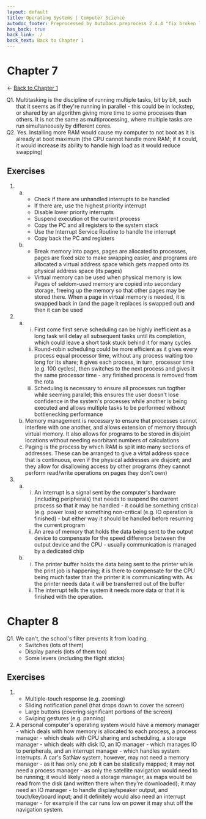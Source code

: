 ```yaml
---
layout: default
title: Operating Systems | Computer Science
autodoc_footer: Preprocessed by AutoDocs.preprocess 2.4.4 "fix broken link for 'C' filetype" ⓒ Starwort, 2020
has_back: true
back_link: ./
back_text: Back to Chapter 1
---
```


<!-- 2343432205 -->
<style>
    :not(ul) + ol {
        counter-reset: list-ctr;
        list-style-type: none;
        list-style-position: outside;
    }
    :not(ul) + ol > li {
        counter-increment: list-ctr;
    }
    :not(ul) + ol > li::before {
        content:"Q" counter(list-ctr) ". ";
        margin-left: -25px;
    }
    ol ul {
        list-style-type: lower-alpha;
    }
    ol ul ul {
        list-style-type: lower-roman;
    }
    ul ol, ol ol {
        list-style-type: circle;
    }
    ul {
        list-style-type: decimal;
    }
    ul ul {
        list-style-type: lower-alpha;
    }
    ul ul ul {
        list-style-type: lower-roman;
    }
</style>

# Chapter 7

← [Back to Chapter 1](./index.html)

1. Multitasking is the discipline of running multiple tasks, bit by bit, such that it seems as if they're running in parallel - this could be in lockstep, or shared by an algorithm giving more time to some processes than others. It is not the same as multiprocessing, where multiple tasks are run simultaneously by different cores.
2. Yes. Installing more RAM would cause my computer to not boot as it is already at boot maximum (the CPU cannot handle more RAM; if it could, it would increase its ability to handle high load as it would reduce swapping)

## Exercises

- &#x200b;
  - &#x200b;
      1. Check if there are unhandled interrupts to be handled
      2. If there are, use the highest priority interrupt
      3. Disable lower priority interrupts
      4. Suspend execution ot the current process
      5. Copy the PC and all registers to the system stack
      6. Use the Interrupt Service Routine to handle the interrupt
      7. Copy back the PC and registers
  - &#x200b;
      1. Break memory into pages, pages are allocated to processes, pages are fixed size to make swapping easier, and programs are allocated a virtual address space which gets mapped onto its physical address space (its pages)
      2. Virtual memory can be used when physical memory is low. Pages of seldom-used memory are copied into secondary storage, freeing up the memory so that other pages may be stored there. When a page in virtual memory is needed, it is swapped back in (and the page it replaces is swapped out) and then it can be used
- &#x200b;
  - &#x200b;
    - First come first serve scheduling can be highly inefficient as a long task will delay all subsequent tasks until its completion, which could leave a short task stuck behind it for many cycles
    - Round-robin scheduling could be more efficient as it gives every process equal processor time, without any process waiting too long for its share; it gives each process, in turn, processor time (e.g. 100 cycles), then switches to the next process and gives it the same processor time - any finished process is removed from the rota
    - Scheduling is necessary to ensure all processes run togther while seeming parallel; this ensures the user doesn't lose confidence in the system's processes while another is being executed and allows multiple tasks to be performed without bottlenecking performance
  - Memory management is necessary to ensure that processes cannot interfere with one another, and allows extension of memory through virtual memory. It also allows for programs to be stored in disjoint locations without needing exorbitant numbers of calculations
  - Paging is the process by which RAM is split into many sections of addresses. These can be arranged to give a virtal address space that is continuous, even if the physical addresses are disjoint; and they allow for disallowing access by other programs (they cannot perform read/write operations on pages they don't own)
- &#x200b;
  - &#x200b;
    - An interrupt is a signal sent by the computer's hardware (including peripherals) that needs to suspend the current process so that it may be handled - it could be something critical (e.g. power loss) or something non-critical (e.g. IO operation is finished) - but either way it should be handled before resuming the current program
    - An area of memory that holds the data being sent to the output device to compensate for the speed difference between the output device and the CPU - usually communication is managed by a dedicated chip
  - &#x200b;
    - The printer buffer holds the data being sent to the printer while the print job is happening; it is there to compensate for the CPU being much faster than the printer it is communicating with. As the printer needs data it will be transferred out of the buffer
    - The interrupt tells the system it needs more data or that it is finished with the operation.

# Chapter 8

1. We can't, the school's filter prevents it from loading.
    1. Switches (lots of them)
    2. Display panels (lots of them too)
    3. Some levers (including the flight sticks)

## Exercises

- &#x200b;
    1. Multiple-touch response (e.g. zooming)
    2. Sliding notification panel (that drops down to cover the screen)
    3. Large buttons (covering significant portions of the screen)
    4. Swiping gestures (e.g. panning)
- A personal computer's operating system would have a memory manager - which deals with how memory is allocated to each process, a process manager - which deals with CPU sharing and scheduling, a storage manager - which deals with disk IO, an IO manager - which manages IO to peripherals, and an interrupt manager - which handles system interrupts. A car's SatNav system, however, may not need a memory manager - as it has only one job it can be statically mapped; it may not need a process manager - as only the satellite navigation would need to be running; it would likely need a storage manager, as maps would be read from the disk (and written there when they're downloaded); it may need an IO manager - to handle display/speaker output, and touch/keyboard input; and it definitely would also need an interrupt manager - for example if the car runs low on power it may shut off the navigation system.

